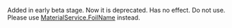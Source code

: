 Added in early beta stage. Now it is deprecated. Has no effect. Do not
use. Please use [MaterialService.FoilName](https://create.roblox.com/docs/reference/engine/classes/MaterialService#FoilName) instead.
